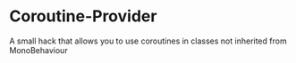 # Coroutine-Provider
A small hack that allows you to use coroutines in classes not inherited from MonoBehaviour
